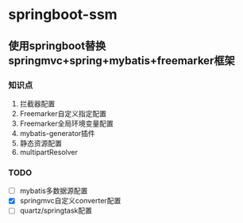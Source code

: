 # springboot-ssm
## 使用springboot替换springmvc+spring+mybatis+freemarker框架
### 知识点
1. 拦截器配置
2. Freemarker自定义指定配置
3. Freemarker全局环境变量配置
4. mybatis-generator插件
5. 静态资源配置
6. multipartResolver

### TODO
- [ ] mybatis多数据源配置
- [x] springmvc自定义converter配置
- [ ] quartz/springtask配置
